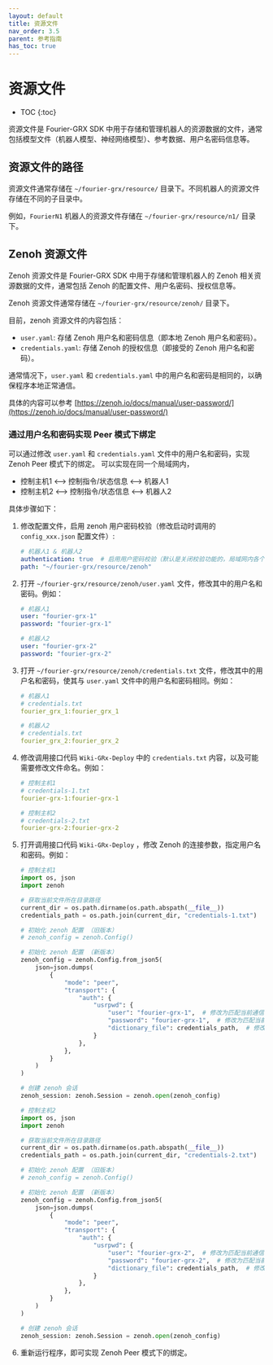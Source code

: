 ```yaml
---
layout: default
title: 资源文件
nav_order: 3.5
parent: 参考指南
has_toc: true
---
```


# 资源文件

* TOC
{:toc}

资源文件是 Fourier-GRX SDK 中用于存储和管理机器人的资源数据的文件，通常包括模型文件（机器人模型、神经网络模型）、参考数据、用户名密码信息等。

## 资源文件的路径

资源文件通常存储在 `~/fourier-grx/resource/` 目录下。不同机器人的资源文件存储在不同的子目录中。

例如，`FourierN1` 机器人的资源文件存储在 `~/fourier-grx/resource/n1/` 目录下。

## Zenoh 资源文件

Zenoh 资源文件是 Fourier-GRX SDK 中用于存储和管理机器人的 Zenoh 相关资源数据的文件，通常包括 Zenoh 的配置文件、用户名密码、授权信息等。

Zenoh 资源文件通常存储在 `~/fourier-grx/resource/zenoh/` 目录下。

目前，zenoh 资源文件的内容包括：
- `user.yaml`: 存储 Zenoh 用户名和密码信息（即本地 Zenoh 用户名和密码）。
- `credentials.yaml`: 存储 Zenoh 的授权信息（即接受的 Zenoh 用户名和密码）。

通常情况下，`user.yaml` 和 `credentials.yaml` 中的用户名和密码是相同的，以确保程序本地正常通信。

具体的内容可以参考 [https://zenoh.io/docs/manual/user-password/](https://zenoh.io/docs/manual/user-password/)

### 通过用户名和密码实现 Peer 模式下绑定

可以通过修改 `user.yaml` 和 `credentials.yaml` 文件中的用户名和密码，实现 Zenoh Peer 模式下的绑定。
可以实现在同一个局域网内，

- 控制主机1 <--> 控制指令/状态信息 <--> 机器人1
- 控制主机2 <--> 控制指令/状态信息 <--> 机器人2

具体步骤如下：

1. 修改配置文件，启用 zenoh 用户密码校验（修改启动时调用的 `config_xxx.json` 配置文件）:

    ```yaml
    # 机器人1 & 机器人2
    authentication: true  # 启用用户密码校验（默认是关闭校验功能的，局域网内各个节点可以直接通信）
    path: "~/fourier-grx/resource/zenoh"
    ```

2. 打开 `~/fourier-grx/resource/zenoh/user.yaml` 文件，修改其中的用户名和密码。例如：

    ```yaml
    # 机器人1
    user: "fourier-grx-1"
    password: "fourier-grx-1"
    ```
    ```yaml
    # 机器人2
    user: "fourier-grx-2"
    password: "fourier-grx-2"
    ```

3. 打开 `~/fourier-grx/resource/zenoh/credentials.txt` 文件，修改其中的用户名和密码，使其与 `user.yaml` 文件中的用户名和密码相同。例如：

    ```yaml
    # 机器人1
    # credentials.txt
    fourier_grx_1:fourier_grx_1
    ```
    ```yaml
    # 机器人2
    # credentials.txt
    fourier_grx_2:fourier_grx_2
    ```

4. 修改调用接口代码 `Wiki-GRx-Deploy` 中的 `credentials.txt` 内容，以及可能需要修改文件命名。例如：

    ```yaml
    # 控制主机1
    # credentials-1.txt
    fourier-grx-1:fourier-grx-1
    ```
    ```yaml
    # 控制主机2
    # credentials-2.txt
    fourier-grx-2:fourier-grx-2
    ```

5. 打开调用接口代码 `Wiki-GRx-Deploy` ，修改 Zenoh 的连接参数，指定用户名和密码。例如：

    ```python
    # 控制主机1
    import os, json
    import zenoh
   
    # 获取当前文件所在目录路径
    current_dir = os.path.dirname(os.path.abspath(__file__))
    credentials_path = os.path.join(current_dir, "credentials-1.txt")

    # 初始化 zenoh 配置 （旧版本）
    # zenoh_config = zenoh.Config()

    # 初始化 zenoh 配置 （新版本）
    zenoh_config = zenoh.Config.from_json5(
        json=json.dumps(
            {
                "mode": "peer",
                "transport": {
                    "auth": {
                        "usrpwd": {
                            "user": "fourier-grx-1",  # 修改为匹配当前通信环境的 username
                            "password": "fourier-grx-1",  # 修改为匹配当前通信环境的 password
                            "dictionary_file": credentials_path,  # 修改为匹配目标 fourier-grx 的 credentials.txt 路径
                        }
                    },
                },
            }
        )
    )

    # 创建 zenoh 会话
    zenoh_session: zenoh.Session = zenoh.open(zenoh_config)
    ```

    ```python
    # 控制主机2
    import os, json
    import zenoh
   
    # 获取当前文件所在目录路径
    current_dir = os.path.dirname(os.path.abspath(__file__))
    credentials_path = os.path.join(current_dir, "credentials-2.txt")

    # 初始化 zenoh 配置 （旧版本）
    # zenoh_config = zenoh.Config()

    # 初始化 zenoh 配置 （新版本）
    zenoh_config = zenoh.Config.from_json5(
        json=json.dumps(
            {
                "mode": "peer",
                "transport": {
                    "auth": {
                        "usrpwd": {
                            "user": "fourier-grx-2",  # 修改为匹配当前通信环境的 username
                            "password": "fourier-grx-2",  # 修改为匹配当前通信环境的 password
                            "dictionary_file": credentials_path,  # 修改为匹配目标 fourier-grx 的 credentials.txt 路径
                        }
                    },
                },
            }
        )
    )

    # 创建 zenoh 会话
    zenoh_session: zenoh.Session = zenoh.open(zenoh_config)
    ```

6. 重新运行程序，即可实现 Zenoh Peer 模式下的绑定。